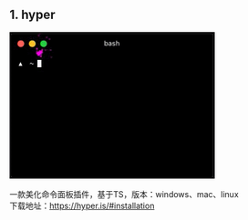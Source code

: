 ## 1. hyper

![Screen shot](./images/hyper.gif)

一款美化命令面板插件，基于TS，版本：windows、mac、linux  
下载地址：https://hyper.is/#installation